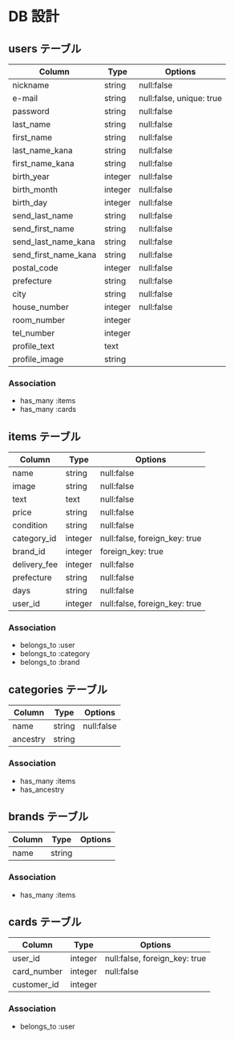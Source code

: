 # DB 設計

## users テーブル

| Column   | Type   | Options    |
| -------- | ------ | ---------- |
| nickname | string | null:false |
| e-mail   | string | null:false, unique: true |
| password | string | null:false |
| last_name |string| null:false |
| first_name | string | null:false |
| last_name_kana |string | null:false |
| first_name_kana | string | null:false |
| birth_year | integer | null:false |
| birth_month | integer | null:false |
| birth_day | integer | null:false |
| send_last_name | string | null:false |
| send_first_name |string | null:false |
| send_last_name_kana |string | null:false |
| send_first_name_kana | string | null:false |
| postal_code | integer | null:false |
| prefecture | string | null:false |
| city|string | null:false |
| house_number | integer | null:false |
| room_number | integer ||
| tel_number | integer ||
| profile_text | text ||
| profile_image | string ||

### Association

- has_many :items
- has_many :cards


## items テーブル

| Column   | Type   | Options    |
| -------- | ------ | ---------- |
| name | string | null:false |
| image | string | null:false |
| text | text | null:false |
| price | string | null:false |
| condition | string | null:false |
| category_id | integer | null:false, foreign_key: true|
| brand_id | integer | foreign_key: true |
| delivery_fee | integer | null:false |
| prefecture | string | null:false |
| days | string | null:false |
| user_id | integer | null:false, foreign_key: true |

### Association

- belongs_to :user
- belongs_to :category
- belongs_to :brand


## categories テーブル

| Column   | Type   | Options    |
| -------- | ------ | ---------- |
| name | string | null:false |
| ancestry | string |  |

### Association

- has_many :items
- has_ancestry


## brands テーブル

| Column   | Type   | Options    |
| -------- | ------ | ---------- |
| name | string |  |

### Association

- has_many :items


## cards テーブル

| Column   | Type   | Options    |
| -------- | ------ | ---------- |
| user_id | integer | null:false, foreign_key: true |
| card_number | integer | null:false |
| customer_id | integer |  |

### Association

- belongs_to :user
